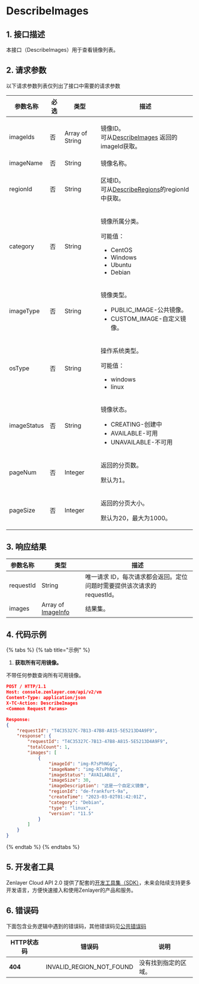 # DescribeImages

## 1. 接口描述

本接口（DescribeImages）用于查看镜像列表。

## 2. 请求参数

以下请求参数列表仅列出了接口中需要的请求参数

| 参数名称        | 必选 | 类型              | 描述                                                                                                                                                                                         |
| ----------- | -- | --------------- | ------------------------------------------------------------------------------------------------------------------------------------------------------------------------------------------ |
| imageIds    | 否  | Array of String | <p>镜像ID。<br>可从<a href="https://app.gitbook.com/o/Rd15U4uRjRmyN7R1SiQh/s/q4kkSWfFMDdA8LtynnfE/~/changes/117/xu-ni-ji/jing-xiang/describeimages">DescribeImages</a> 返回的imageId获取。</p>        |
| imageName   | 否  | String          | 镜像名称。                                                                                                                                                                                      |
| regionId    | 否  | String          | <p>区域ID。<br>可从<a href="https://app.gitbook.com/o/Rd15U4uRjRmyN7R1SiQh/s/q4kkSWfFMDdA8LtynnfE/~/changes/271/xu-ni-ji/gong-gong-xin-xi/describeregions">DescribeRegions</a>的regionId中获取。</p> |
| category    | 否  | String          | <p>镜像所属分类。</p><p>可能值：</p><ul><li>CentOS</li><li>Windows</li><li>Ubuntu</li><li>Debian</li></ul>                                                                                            |
| imageType   | 否  | String          | <p>镜像类型。</p><ul><li>PUBLIC_IMAGE-公共镜像。</li><li>CUSTOM_IMAGE-自定义镜像。</li></ul>                                                                                                               |
| osType      | 否  | String          | <p>操作系统类型。</p><p>可能值：</p><ul><li>windows</li><li>linux</li></ul>                                                                                                                           |
| imageStatus | 否  | String          | <p>镜像状态。</p><ul><li>CREATING-创建中</li><li>AVAILABLE-可用</li><li>UNAVAILABLE-不可用</li></ul>                                                                                                    |
| pageNum     | 否  | Integer         | <p>返回的分页数。</p><p>默认为1。</p>                                                                                                                                                                 |
| pageSize    | 否  | Integer         | <p>返回的分页大小。</p><p>默认为20，最大为1000。</p>                                                                                                                                                       |

## 3. 响应结果

| 参数名称      | 类型                                         | 描述                                         |
| --------- | ------------------------------------------ | ------------------------------------------ |
| requestId | String                                     | 唯一请求 ID，每次请求都会返回。定位问题时需要提供该次请求的 requestId。 |
| images    | Array of [ImageInfo](../shu-ju-jie-gou.md) | 结果集。                                       |

## 4. 代码示例

{% tabs %}
{% tab title="示例" %}
1. **获取所有可用镜像。**

不带任何参数查询所有可用镜像。

```json
POST / HTTP/1.1
Host: console.zenlayer.com/api/v2/vm
Content-Type: application/json
X-TC-Action: DescribeImages
<Common Request Params>

Response:
{
    "requestId": "T4C35327C-7B13-47B8-A815-5E5213D4A9F9",
    "response": {
        "requestId": "T4C35327C-7B13-47B8-A815-5E5213D4A9F9",
        "totalCount": 1,
        "images": [
            {
                "imageId": "img-R7sPhNGg",
                "imageName": "img-R7sPhNGg",
                "imageStatus": "AVAILABLE",
                "imageSize": 30,
                "imageDescription": "这是一个自定义镜像",
                "regionId": "de-frankfurt-9a",
                "createTime": "2023-03-02T01:42:01Z",
                "category": "Debian",
                "type": "linux",
                "version": "11.5"
            }
        ]
    }
}
```
{% endtab %}
{% endtabs %}

## 5. 开发者工具

Zenlayer Cloud API 2.0 提供了配套的[开发工具集（SDK）](../../api-introduction/sdk/)，未来会陆续支持更多开发语言，方便快速接入和使用Zenlayer的产品和服务。



## 6. 错误码

下面包含业务逻辑中遇到的错误码，其他错误码见[公共错误码](../../api-introduction/instruction/commonerrorcode.md)

| HTTP状态码 | 错误码                         | 说明         |
| ------- | --------------------------- | ---------- |
| **404** | INVALID\_REGION\_NOT\_FOUND | 没有找到指定的区域。 |
